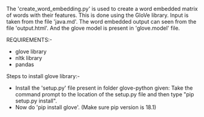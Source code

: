 ﻿The 'create_word_embedding.py' is used to create a word embedded matrix of words with their features.
This is done using the GloVe library.
Input is taken from the file 'java.md'.
The word embedded output can seen from the file 'output.html'.
And the glove model is present in 'glove.model' file.


REQUIREMENTS:-

- glove library
- nltk library
- pandas


Steps to install glove library:-

- Install the 'setup.py' file present in folder glove-python given: 
Take the command prompt to the location of the setup.py file and then type "pip setup.py install".
- Now do 'pip install glove'. (Make sure pip version is 18.1)